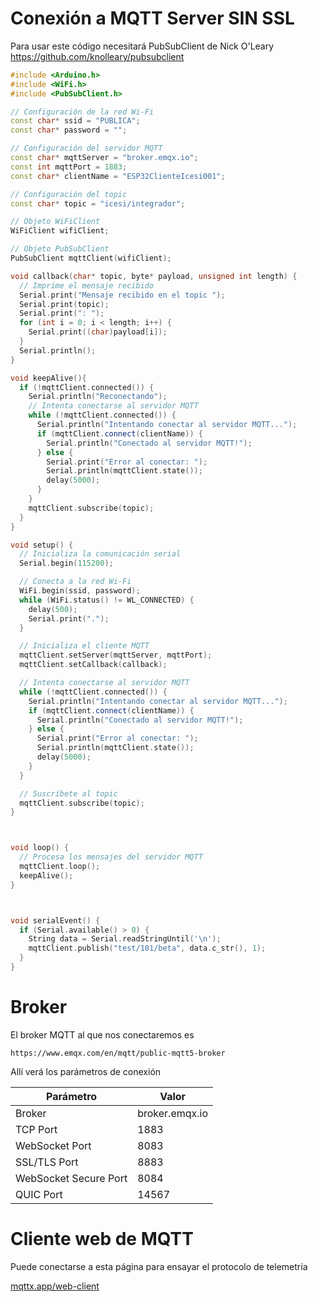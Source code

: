 # Conexión a MQTT Server SIN SSL

Para usar este código necesitará PubSubClient de Nick O'Leary
https://github.com/knolleary/pubsubclient

```c++
#include <Arduino.h>
#include <WiFi.h>
#include <PubSubClient.h>

// Configuración de la red Wi-Fi
const char* ssid = "PUBLICA";
const char* password = "";

// Configuración del servidor MQTT
const char* mqttServer = "broker.emqx.io";
const int mqttPort = 1883;
const char* clientName = "ESP32ClienteIcesi001";

// Configuración del topic
const char* topic = "icesi/integrador";

// Objeto WiFiClient
WiFiClient wifiClient;

// Objeto PubSubClient
PubSubClient mqttClient(wifiClient);

void callback(char* topic, byte* payload, unsigned int length) {
  // Imprime el mensaje recibido
  Serial.print("Mensaje recibido en el topic ");
  Serial.print(topic);
  Serial.print(": ");
  for (int i = 0; i < length; i++) {
    Serial.print((char)payload[i]);
  }
  Serial.println();
}

void keepAlive(){
  if (!mqttClient.connected()) {
    Serial.println("Reconectando");
    // Intenta conectarse al servidor MQTT
    while (!mqttClient.connected()) {
      Serial.println("Intentando conectar al servidor MQTT...");
      if (mqttClient.connect(clientName)) {
        Serial.println("Conectado al servidor MQTT!");
      } else {
        Serial.print("Error al conectar: ");
        Serial.println(mqttClient.state());
        delay(5000);
      }
    }
    mqttClient.subscribe(topic);
  }
}

void setup() {
  // Inicializa la comunicación serial
  Serial.begin(115200);

  // Conecta a la red Wi-Fi
  WiFi.begin(ssid, password);
  while (WiFi.status() != WL_CONNECTED) {
    delay(500);
    Serial.print(".");
  }

  // Inicializa el cliente MQTT
  mqttClient.setServer(mqttServer, mqttPort);
  mqttClient.setCallback(callback);

  // Intenta conectarse al servidor MQTT
  while (!mqttClient.connected()) {
    Serial.println("Intentando conectar al servidor MQTT...");
    if (mqttClient.connect(clientName)) {
      Serial.println("Conectado al servidor MQTT!");
    } else {
      Serial.print("Error al conectar: ");
      Serial.println(mqttClient.state());
      delay(5000);
    }
  }

  // Suscríbete al topic
  mqttClient.subscribe(topic);
}



void loop() {
  // Procesa los mensajes del servidor MQTT
  mqttClient.loop();
  keepAlive();
}



void serialEvent() {
  if (Serial.available() > 0) {
    String data = Serial.readStringUntil('\n');
    mqttClient.publish("test/101/beta", data.c_str(), 1);
  }
}
```

# Broker

El broker MQTT al que nos conectaremos es

```
https://www.emqx.com/en/mqtt/public-mqtt5-broker
```

Allí verá los parámetros de conexión

| Parámetro  | Valor |
| ------------- | ------------- |
| Broker | broker.emqx.io |
| TCP Port | 1883 |
| WebSocket Port | 8083 |
| SSL/TLS Port | 8883 |
| WebSocket Secure Port | 8084 |
| QUIC Port | 14567 |


# Cliente web de MQTT

Puede conectarse a esta página para ensayar el protocolo de telemetría

<a href="https://mqttx.app/web-clien">mqttx.app/web-client<a>
